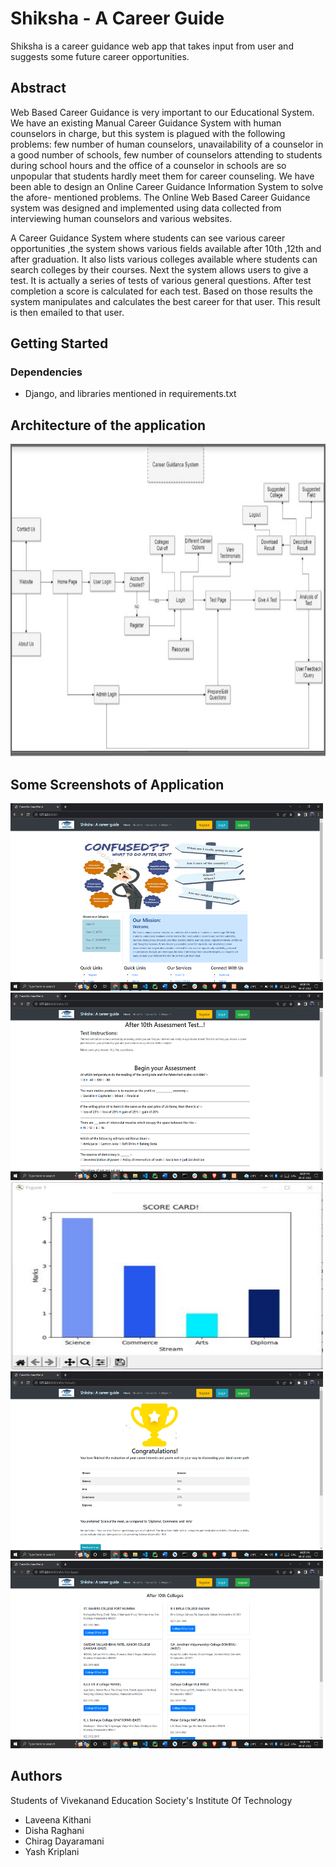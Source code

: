 # Shiksha - A Career Guide

Shiksha is a career guidance web app that takes input from user and suggests some future career opportunities.

## Abstract

Web Based Career Guidance is very important to our Educational System. We have an existing Manual Career Guidance System with human counselors in charge, but this system is plagued with the following problems: few number of human counselors, unavailability of a counselor in a good number of schools, few number of counselors attending to students during school hours and the office of a counselor in schools are so unpopular that students hardly meet them for career counseling. We have been able to design an Online Career Guidance Information System to solve the afore- mentioned problems. The Online Web Based Career Guidance system was designed and implemented using data collected from interviewing human counselors and various websites.


A Career Guidance System where students can see various career opportunities ,the system shows various fields available after 10th ,12th and after graduation. It also lists various colleges available where students can search colleges by their courses. Next the system allows users to give a test. It is actually a series of tests of various general questions. After test completion a score is calculated for each test. Based on those results the system manipulates and calculates the best career for that user. This result is then emailed to that user.


## Getting Started

### Dependencies

* Django, and libraries mentioned in requirements.txt

## Architecture of the application

<div>
<img src="https://github.com/Laveena1208/UPDATED_TE_PROJECT/blob/main/Screenshots/architecture.JPG" width="900" height="500" />
</div>

## Some Screenshots of Application

<div>
<img src="https://github.com/Laveena1208/UPDATED_TE_PROJECT/blob/main/Screenshots/Screenshot3.png" width="500" height="300" />
<img src="https://github.com/Laveena1208/UPDATED_TE_PROJECT/blob/main/Screenshots/Screenshot2.png" width="500" height="300" />
<img src="https://github.com/Laveena1208/UPDATED_TE_PROJECT/blob/main/Screenshots/graph.JPG" width="500" height="300" />
<img src="https://github.com/Laveena1208/UPDATED_TE_PROJECT/blob/main/Screenshots/Screenshot1.png" width="500" height="300" />
<img src="https://github.com/Laveena1208/UPDATED_TE_PROJECT/blob/main/Screenshots/Screenshot4.png" width="500" height="300" />
</div>

## Authors

Students of Vivekanand Education Society's Institute Of Technology

* Laveena Kithani
* Disha Raghani
* Chirag Dayaramani
* Yash Kriplani 


